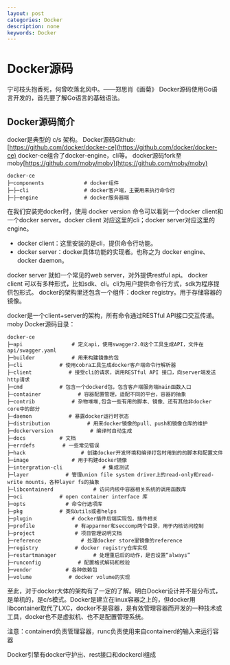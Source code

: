 ```yaml
---
layout: post
categories: Docker
description: none
keywords: Docker
---
```

# Docker源码
宁可枝头抱香死，何曾吹落北风中。——郑思肖《画菊》
Docker源码使用Go语言开发的，首先要了解Go语言的基础语法。

## Docker源码简介

docker是典型的 c/s 架构。
Docker源码Github:[https://github.com/docker/docker-ce](https://github.com/docker/docker-ce)
docker-ce组合了docker-engine，cli等。
docker源码fork至moby[https://github.com/moby/moby](https://github.com/moby/moby)

```text
docker-ce
├─components             # docker组件
├─├─cli                  # docker客户端，主要用来执行命令行
├─├─engine               # docker服务器端
```

在我们安装完docker时，使用 docker version 命令可以看到一个docker client和一个docker server。docker client 对应这里的cli；docker server对应这里的engine。
- docker client：这里安装的是cli，提供命令行功能。
- docker server：docker具体功能的实现者。也称之为 docker engine、docker daemon。

docker server 就如一个常见的web server，对外提供restful api。
docker client 可以有多种形式，比如sdk、cli。cli为用户提供命令行方式，sdk为程序提供包形式。
docker的架构里还包含一个组件：docker registry。用于存储容器的镜像。


docker是一个client+server的架构，所有命令通过RESTful API接口交互传递。
moby Docker源码目录：

```text
docker-ce
├─api                # 定义api，使用swagger2.0这个工具生成API，文件在api/swagger.yaml
├─builder            # 用来构建镜像的包
├─cli            # 使用cobra工具生成docker客户端命令行解析器
├─client            # 接受cli的请求，调用RESTful API 接口，向server端发送http请求
├─cmd            # 包含一个dockerd包，包含客户端服务端main函数入口
├─container            # 容器配置管理，适配不同的平台，容器的抽象
├─contrib            # 杂物堆堆,包含一些有用的脚本、镜像、还有其他非docker core中的部分
├─daemon            # 暴露docker运行时状态
├─distribution            # 用来docker镜像的pull、push和镜像仓库的维护
├─dockerversion            # 编译时自动生成
├─docs           # 文档
├─errdefs         # 一些常见错误
├─hack                  # 创建docker开发环境和编译打包时用到的的脚本和配置文件
├─image              # 用于构建docker镜像
├─intergration-cli             # 集成测试
├─layer            # 管理union file system driver上的read-only和read-write mounts，各种layer fs的抽象
├─libcontainerd             # 访问内核中容器相关系统的调用函数库
├─oci            # open container interface 库
├─opts             # 命令行选项库
├─pkg            # 类似utils或者helps
├─plugin             # docker插件后端实现包，插件相关
├─profile             # 有apparmor和seccomp两个目录，用于内核访问控制
├─project             # 项目管理说明文档
├─reference             # 处理docker store里镜像的reference
├─registry            # docker registry仓库实现
├─restartmanager            # 处理重启后的动作，是否设置“always”
├─runconfig            # 配置格式解码和校验
├─vendor           # 各种依赖包
├─volume            # docker volume的实现
```


至此，对于docker大体的架构有了一定的了解。明白Docker设计并不是分布式，是单机的，是c/s模式。Docker是建立在linux容器之上的，但docker用libcontainer取代了LXC，docker不是容器，是有效管理容器而开发的一种技术或工具，docker也不是虚拟机、也不是配置管理系统。

注意：containerd负责管理容器，runc负责使用来自containerd的输入来运行容器

Docker引擎有docker守护出、rest接口和dockercli组成
